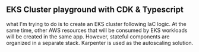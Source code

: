 ## EKS Cluster playground with CDK & Typescript

what I'm trying to do is to create an EKS cluster following IaC logic. 
At the same time, other AWS resources that will be consumed by EKS workloads will be created in the same app.
However, stateful components are organized in a separate stack.
Karpenter is used as the autoscaling solution.
